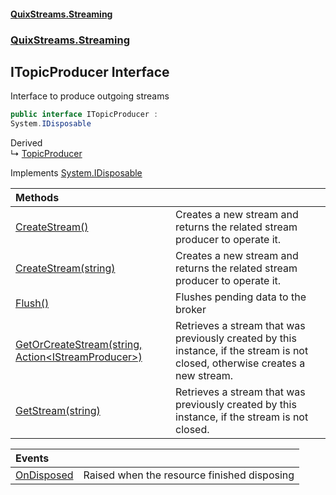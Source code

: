 #### [QuixStreams.Streaming](index.md 'index')
### [QuixStreams.Streaming](QuixStreams.Streaming.md 'QuixStreams.Streaming')

## ITopicProducer Interface

Interface to produce outgoing streams

```csharp
public interface ITopicProducer :
System.IDisposable
```

Derived  
&#8627; [TopicProducer](TopicProducer.md 'QuixStreams.Streaming.TopicProducer')

Implements [System.IDisposable](https://docs.microsoft.com/en-us/dotnet/api/System.IDisposable 'System.IDisposable')

| Methods | |
| :--- | :--- |
| [CreateStream()](ITopicProducer.CreateStream().md 'QuixStreams.Streaming.ITopicProducer.CreateStream()') | Creates a new stream and returns the related stream producer to operate it. |
| [CreateStream(string)](ITopicProducer.CreateStream(string).md 'QuixStreams.Streaming.ITopicProducer.CreateStream(string)') | Creates a new stream and returns the related stream producer to operate it. |
| [Flush()](ITopicProducer.Flush().md 'QuixStreams.Streaming.ITopicProducer.Flush()') | Flushes pending data to the broker |
| [GetOrCreateStream(string, Action&lt;IStreamProducer&gt;)](ITopicProducer.GetOrCreateStream(string,Action_IStreamProducer_).md 'QuixStreams.Streaming.ITopicProducer.GetOrCreateStream(string, System.Action<QuixStreams.Streaming.IStreamProducer>)') | Retrieves a stream that was previously created by this instance, if the stream is not closed, otherwise creates a new stream. |
| [GetStream(string)](ITopicProducer.GetStream(string).md 'QuixStreams.Streaming.ITopicProducer.GetStream(string)') | Retrieves a stream that was previously created by this instance, if the stream is not closed. |

| Events | |
| :--- | :--- |
| [OnDisposed](ITopicProducer.OnDisposed.md 'QuixStreams.Streaming.ITopicProducer.OnDisposed') | Raised when the resource finished disposing |
